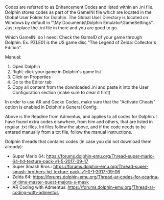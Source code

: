 Codes are referred to as Enhancement Codes and listed within an .ini file.
Dolphin stores codes as part of the GameINI file which are located in the Global User Folder for Dolphin.
The Global User Directory is located on Windows by default in "\My Documents\Dolphin Emulator\GameSettings".
Just replace the .ini file in there and you are good to go.

Which GameINI do I need:
Check the GameID of your game through Dolphin.
Ex. PZLE01 is the US game disc "The Legend of Zelda: Collector's Edition".

Manual:
1. Open Dolphin
2. Right-click your game in Dolphin's game list
3. Click on Properties
4. Go to the Editor tab
5. Copy all content from the downloaded .ini and paste it into the User Configuration section (make sure to clear it first)

In order to use AR and Gecko Codes, make sure that the "Activate Cheats" option is enabled in Dolphin's General Config.


Above is the Readme from Admentus, and applies to all codes for Dolphin. I have found extra codes elsewhere, from him and others, that are listed in regular .txt files. Ini files follow the above, and if the code needs to be entered manually from a txt file, follow the manual instructions.















Dolphin threads that contains codes (in case you did not download them already):
- Super Mario 64: https://forums.dolphin-emu.org/Thread-super-mario-64-hd-texture-pack-v1-5-2017-09-17
- Super Smash Bros.: https://forums.dolphin-emu.org/Thread-super-smash-brothers-hd-texture-pack-v1-0-1-2017-09-06
- Zelda 64: https://forums.dolphin-emu.org/Thread-ar-codes-for-ocarina-of-time-master-quest-majora-s-mask
- AR Coding with Admentus: https://forums.dolphin-emu.org/Thread-ar-coding-with-admentus




